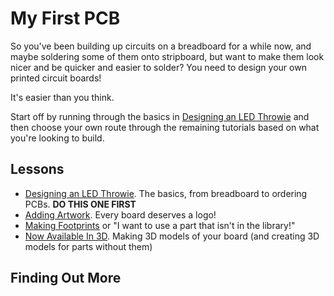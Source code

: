 # My First PCB

So you've been building up circuits on a breadboard for a while now, and maybe soldering some of them onto stripboard, but want to make them look nicer and be quicker and easier to solder?  You need to design your own printed circuit boards!

It's easier than you think.

Start off by running through the basics in [Designing an LED Throwie](DesigningAnLEDThrowie) and then choose your own route through the remaining tutorials based on what you're looking to build.

## Lessons

 * [Designing an LED Throwie](DesigningAnLEDThrowie).  The basics, from breadboard to ordering PCBs.  **DO THIS ONE FIRST**
 * [Adding Artwork](AddingArtwork).  Every board deserves a logo!
 * [Making Footprints](MakingFootprints) or "I want to use a part that isn't in the library!"
 * [Now Available In 3D](NowAvailableIn3D).  Making 3D models of your board (and creating 3D models for parts without them)

## Finding Out More

